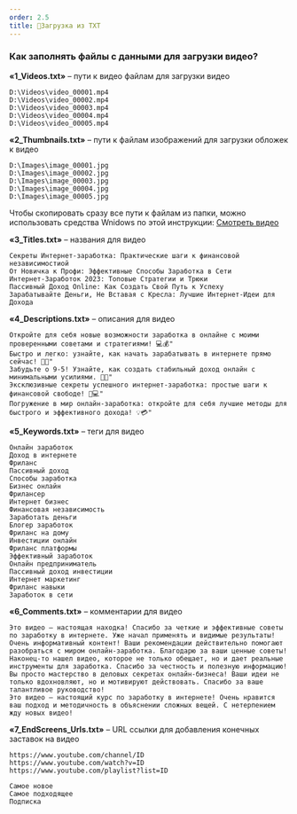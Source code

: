 ```yaml
---
order: 2.5
title: 📄Загрузка из TXT
---
```


### **Как заполнять файлы с данными для загрузки видео?**

**«1_Videos.txt»** – пути к видео файлам для загрузки видео

```
D:\Videos\video_00001.mp4
D:\Videos\video_00002.mp4
D:\Videos\video_00003.mp4
D:\Videos\video_00004.mp4
D:\Videos\video_00005.mp4
```

**«2_Thumbnails.txt»** – пути к файлам изображений для загрузки обложек к видео

```
D:\Images\image_00001.jpg
D:\Images\image_00002.jpg
D:\Images\image_00003.jpg
D:\Images\image_00004.jpg
D:\Images\image_00005.jpg
```

Чтобы скопировать сразу все пути к файлам из папки, можно использовать средства Wnidows по этой инструкции: [Смотреть видео](https://www.youtube.com/watch?v=Z4V6sIms4k4)

**«3_Titles.txt»** – названия для видео

```Plaintext
Секреты Интернет-заработка: Практические шаги к финансовой независимостиой
От Новичка к Профи: Эффективные Способы Заработка в Сети
Интернет-Заработок 2023: Топовые Стратегии и Трюки
Пассивный Доход Online: Как Создать Свой Путь к Успеху
Зарабатывайте Деньги, Не Вставая с Кресла: Лучшие Интернет-Идеи для Дохода
```

**«4_Descriptions.txt»** – описания для видео

```
Откройте для себя новые возможности заработка в онлайне с моими проверенными советами и стратегиями! 💻💰"
Быстро и легко: узнайте, как начать зарабатывать в интернете прямо сейчас! 🚀💸"
Забудьте о 9-5! Узнайте, как создать стабильный доход онлайн с минимальными усилиями. 💼🌐"
Эксклюзивные секреты успешного интернет-заработка: простые шаги к финансовой свободе! 🌟💻"
Погружение в мир онлайн-заработка: откройте для себя лучшие методы для быстрого и эффективного дохода! 💡💳"
```

**«5_Keywords.txt»** – теги для видео

```
Онлайн заработок
Доход в интернете
Фриланс
Пассивный доход
Способы заработка
Бизнес онлайн
Фрилансер
Интернет бизнес
Финансовая независимость
Заработать деньги
Блогер заработок
Фриланс на дому
Инвестиции онлайн
Фриланс платформы
Эффективный заработок
Онлайн предприниматель
Пассивный доход инвестиции
Интернет маркетинг
Фриланс навыки
Заработок в сети
```

**«6_Comments.txt»** – комментарии для видео

```
Это видео — настоящая находка! Спасибо за четкие и эффективные советы по заработку в интернете. Уже начал применять и видимые результаты!
Очень информативный контент! Ваши рекомендации действительно помогают разобраться с миром онлайн-заработка. Благодарю за ваши ценные советы!
Наконец-то нашел видео, которое не только обещает, но и дает реальные инструменты для заработка. Спасибо за честность и полезную информацию!
Вы просто мастерство в деловых секретах онлайн-бизнеса! Ваши идеи не только вдохновляют, но и мотивируют действовать. Спасибо за ваше талантливое руководство!
Это видео – настоящий курс по заработку в интернете! Очень нравится ваш подход и методичность в объяснении сложных вещей. С нетерпением жду новых видео!
```

**«7_EndScreens_Urls.txt»** – URL ссылки для добавления конечных заставок на видео

```
https://www.youtube.com/channel/ID
https://www.youtube.com/watch?v=ID
https://www.youtube.com/playlist?list=ID
```

```
Самое новое
Самое подходящее
Подписка
```